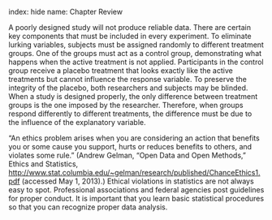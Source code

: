 index: hide
name: Chapter Review

A poorly designed study will not produce reliable data. There are certain key components that must be
included in every experiment. To eliminate lurking variables, subjects must be assigned randomly to different treatment groups. One of the groups must act as a control group, demonstrating what happens when the active treatment is not applied. Participants in the control group receive a placebo treatment that looks exactly like the active treatments but cannot influence the response variable. To preserve the integrity of the placebo, both researchers and subjects may be blinded. When a study is designed properly, the only difference between treatment groups is the one imposed by the researcher. Therefore, when groups respond differently to different treatments, the difference must be due to the influence of the explanatory variable.

“An ethics problem arises when you are considering an action that benefits you or some cause you support, hurts or reduces benefits to others, and violates some rule.” (Andrew Gelman, “Open Data and Open Methods,” Ethics and Statistics, http://www.stat.columbia.edu/~gelman/research/published/ChanceEthics1.pdf (accessed May 1, 2013).) Ethical violations in statistics are not always easy to spot. Professional associations and federal agencies post guidelines for proper conduct. It is important that you learn basic statistical procedures so that you can recognize proper data analysis.
